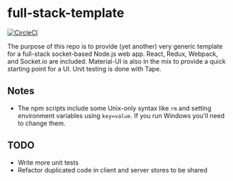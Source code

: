 # full-stack-template

[![CircleCI](https://circleci.com/gh/alexyuly/full-stack-template.svg?style=svg&circle-token=39c9879afcf215a11a96348ce6d1bbefc04e65de)](https://circleci.com/gh/alexyuly/full-stack-template)

The purpose of this repo is to provide (yet another) very generic
template for a full-stack socket-based Node.js web app. React, Redux,
Webpack, and Socket.io are included. Material-UI is also in the mix to
provide a quick starting point for a UI. Unit testing is done with Tape.

## Notes

- The npm scripts include some Unix-only syntax like `rm` and setting
environment variables using `key=value`. If you run Windows you'll need
to change them.

## TODO

- Write more unit tests
- Refactor duplicated code in client and server stores to be shared
